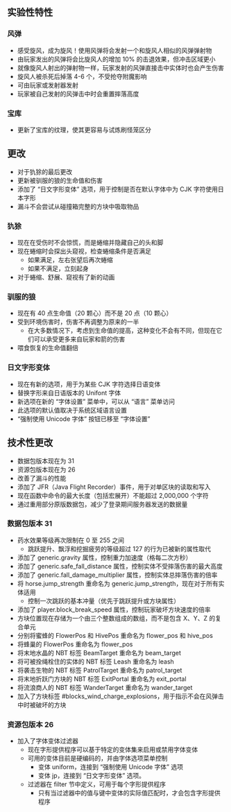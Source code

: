 ## 实验性特性
### 风弹
* 感受旋风，成为旋风！使用风弹将会发射一个和旋风人相似的风弹弹射物
* 由玩家发出的风弹将会比旋风人的增加 10% 的击退效果，但冲击区域更小
* 就像旋风人射出的弹射物一样，玩家发射的风弹直接击中实体时也会产生伤害
* 旋风人被杀死后掉落 4-6 个，不受抢夺附魔影响
* 可由玩家或发射器发射
* 玩家被自己发射的风弹击中时会重置摔落高度
### 宝库
* 更新了宝库的纹理，使其更容易与试炼刷怪笼区分
## 更改
* 对于犰狳的最后更改
* 更新被驯服的狼的生命值和伤害
* 添加了 “日文字形变体” 选项，用于控制是否在默认字体中为 CJK 字符使用日本字形
* 漏斗不会尝试从碰撞箱完整的方块中吸取物品
### 犰狳
* 现在在受伤时不会惊慌，而是蜷缩并隐藏自己的头和脚
* 现在蜷缩时会探出头窥视，检查蜷缩条件是否满足
    * 如果满足，左右张望后再次蜷缩
    * 如果不满足，立刻起身
* 对于蜷缩、舒展、窥视有了新的动画
### 驯服的狼
* 现在有 40 点生命值（20 颗心）而不是 20 点（10 颗心）
* 受到环境伤害时，伤害不再调整为原来的一半
    * 在大多数情况下，考虑到生命值的提高，这种变化不会有不同，但现在它们可以承受更多来自玩家和箭的伤害
* 喂食恢复的生命值翻倍
### 日文字形变体
* 现在有新的选项，用于为某些 CJK 字符选择日语变体
* 替换字形来自日语版本的 Unifont 字体
* 新选项在新的 “字体设置” 菜单中，可以从 “语言” 菜单访问
* 此选项的默认值取决于系统区域语言设置
* “强制使用 Unicode 字体” 按钮已移至 “字体设置”
## 技术性更改
* 数据包版本现在为 31
* 资源包版本现在为 26
* 改善了漏斗的性能
* 添加了 JFR（Java Flight Recorder）事件，用于对单区块的读取和写入
* 现在函数中命令的最大长度（包括宏展开）不能超过 2,000,000 个字符
* 通过重用部分原版数据包，减少了登录期间服务器发送的数据量
### 数据包版本 31
* 药水效果等级再次限制在 0 至 255 之间
    * 跳跃提升、飘浮和挖掘疲劳的等级超过 127 的行为已被新的属性取代
* 添加了 generic.gravity 属性，控制重力加速度（格每二次方秒）
* 添加了 generic.safe_fall_distance 属性，控制实体不受摔落伤害的最大高度
* 添加了 generic.fall_damage_multiplier 属性，控制实体总摔落伤害的倍率
* 将 horse.jump_strength 重命名为 generic.jump_strength，现在对于所有实体适用
    * 控制一次跳跃的基本冲量（优先于跳跃提升或方块属性）
* 添加了 player.block_break_speed 属性，控制玩家破坏方块速度的倍率
* 方块位置现在存储为一个由三个整数组成的数组，而不是包含 X、Y、Z 的复合单元
* 分别将蜜蜂的 FlowerPos 和 HivePos 重命名为 flower_pos 和 hive_pos
* 将蜂巢的 FlowerPos 重命名为 flower_pos
* 将末地水晶的 NBT 标签 BeamTarget 重命名为 beam_target
* 将可被拴绳栓住的实体的 NBT 标签 Leash 重命名为 leash
* 将袭击生物的 NBT 标签 PatrolTarget 重命名为 patrol_target
* 将末地折跃门方块的 NBT 标签 ExitPortal 重命名为 exit_portal
* 将流浪商人的 NBT 标签 WanderTarget 重命名为 wander_target
* 加入了方块标签 #blocks_wind_charge_explosions，用于指示不会在风弹击中时被破坏的方块
### 资源包版本 26
* 加入了字体变体过滤器
    * 现在字形提供程序可以基于特定的变体集来启用或禁用字体变体
    * 可用的变体目前是硬编码的，并由字体选项菜单控制
        * 变体 uniform，连接到 “强制使用 Unicode 字体” 选项
        * 变体 jp，连接到 “日文字形变体” 选项。
    * 过滤器在 filter 节中定义，可用于每个字形提供程序
        * 只有当过滤器中的值与键中变体的实际值匹配时，才会包含字形提供程序
